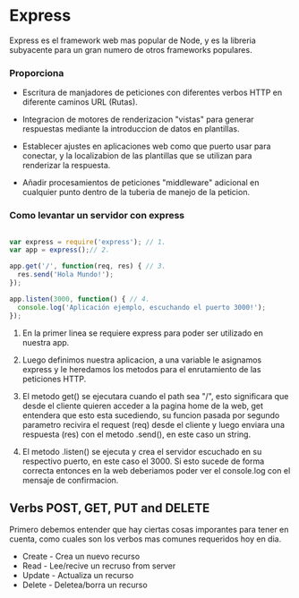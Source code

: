 # Express
Express es el framework web mas popular de Node, y es la libreria subyacente para un gran numero de otros frameworks populares. 
<!-- Basicamente se usa para poder levantar un servidor, hacer pedidos y enviar datos a la api -->

### **Proporciona**

* Escritura de manjadores de peticiones con diferentes verbos HTTP en diferente caminos URL (Rutas).

* Integracion de motores de renderizacion "vistas" para generar respuestas mediante la introduccion de datos en plantillas.

* Establecer ajustes en aplicaciones web como que puerto usar para conectar, y la localizabion de las plantillas que se utilizan para renderizar la respuesta.

* Añadir procesamientos de peticiones "middleware" adicional en cualquier punto dentro de la tuberia de manejo de la peticion.

### Como levantar un servidor con express

``` JavaScript

var express = require('express'); // 1.
var app = express();// 2.

app.get('/', function(req, res) { // 3.
  res.send('Hola Mundo!');
});

app.listen(3000, function() { // 4.
  console.log('Aplicación ejemplo, escuchando el puerto 3000!');
});
```

1) En la primer linea se requiere express para poder ser utilizado en nuestra app.

2) Luego definimos nuestra aplicacion, a una variable le asignamos express y le heredamos los metodos para el enrutamiento de las peticiones HTTP.

3) El metodo get() se ejecutara cuando el path sea "/", esto significara que desde el cliente quieren acceder a la pagina home de la web, get entendera que esto esta sucediendo, su funcion pasada por segundo parametro recivira el request (req) desde el cliente y luego enviara una respuesta (res) con el metodo .send(), en este caso un string.

4) El metodo .listen() se ejecuta y crea el servidor escuchado en su respectivo puerto, en este caso el 3000. Si esto sucede de forma correcta entonces en la web deberiamos poder ver el console.log con el mensaje de confirmacion.

## Verbs POST, GET, PUT and DELETE

Primero debemos entender que hay ciertas cosas imporantes para tener en cuenta, como cuales son los verbos mas comunes requeridos hoy en dia.

* Create - Crea un nuevo recurso
* Read - Lee/recive un recruso from server
* Update - Actualiza un recurso
* Delete - Deletea/borra un recurso

